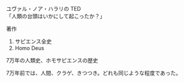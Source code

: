 ユヴァル・ノア・ハラリの TED  
「人類の台頭はいかにして起こったか？」  

著作  
1. サピエンス全史  
1. Homo Deus  

7万年の人類史、ホモサピエンスの歴史  

7万年前では、人間、クラゲ、きつつき。どれも同じような程度であった。  


